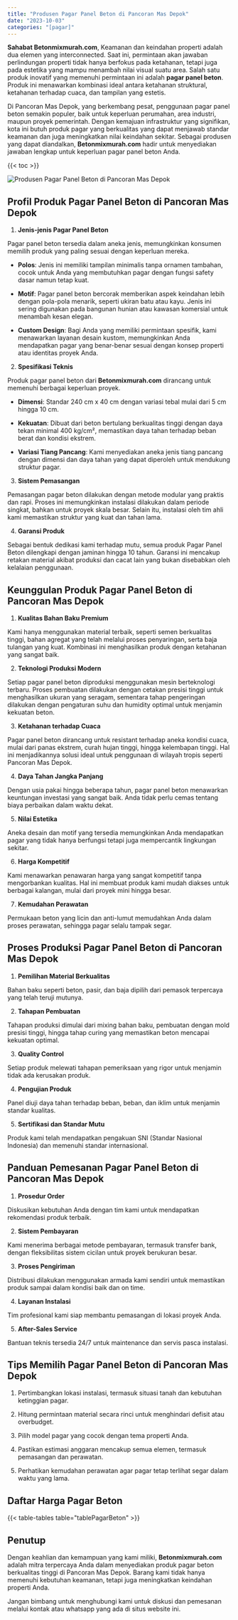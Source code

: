 ```yaml
---
title: "Produsen Pagar Panel Beton di Pancoran Mas Depok"
date: "2023-10-03"
categories: "[pagar]"
---
```


**Sahabat Betonmixmurah.com**, Keamanan dan keindahan properti adalah dua elemen yang interconnected. Saat ini, permintaan akan jawaban perlindungan properti tidak hanya berfokus pada ketahanan, tetapi juga pada estetika yang mampu menambah nilai visual suatu area. Salah satu produk inovatif yang memenuhi permintaan ini adalah **pagar panel beton**. Produk ini menawarkan kombinasi ideal antara ketahanan struktural, ketahanan terhadap cuaca, dan tampilan yang estetis.  

Di Pancoran Mas Depok, yang berkembang pesat, penggunaan pagar panel beton semakin populer, baik untuk keperluan perumahan, area industri, maupun proyek pemerintah. Dengan kemajuan infrastruktur yang signifikan, kota ini butuh produk pagar yang berkualitas yang dapat menjawab standar keamanan dan juga meningkatkan nilai keindahan sekitar. Sebagai produsen yang dapat diandalkan, **Betonmixmurah.com** hadir untuk menyediakan jawaban lengkap untuk keperluan pagar panel beton Anda.

{{< toc >}}

![Produsen Pagar Panel Beton di Pancoran Mas Depok](/images/pagar/pagar-beton-22.jpg)

## Profil Produk Pagar Panel Beton di Pancoran Mas Depok

1. **Jenis-jenis Pagar Panel Beton**  

Pagar panel beton tersedia dalam aneka jenis, memungkinkan konsumen memilih produk yang paling sesuai dengan keperluan mereka.  

- **Polos**: Jenis ini memiliki tampilan minimalis tanpa ornamen tambahan, cocok untuk Anda yang membutuhkan pagar dengan fungsi safety dasar namun tetap kuat.  

- **Motif**: Pagar panel beton bercorak memberikan aspek keindahan lebih dengan pola-pola menarik, seperti ukiran batu atau kayu. Jenis ini sering digunakan pada bangunan hunian atau kawasan komersial untuk menambah kesan elegan.  

- **Custom Design**: Bagi Anda yang memiliki permintaan spesifik, kami menawarkan layanan desain kustom, memungkinkan Anda mendapatkan pagar yang benar-benar sesuai dengan konsep properti atau identitas proyek Anda.  

2. **Spesifikasi Teknis**  

Produk pagar panel beton dari **Betonmixmurah.com** dirancang untuk memenuhi berbagai keperluan proyek.  

- **Dimensi**: Standar 240 cm x 40 cm dengan variasi tebal mulai dari 5 cm hingga 10 cm.  

- **Kekuatan**: Dibuat dari beton bertulang berkualitas tinggi dengan daya tekan minimal 400 kg/cm², memastikan daya tahan terhadap beban berat dan kondisi ekstrem.  

- **Variasi Tiang Pancang**: Kami menyediakan aneka jenis tiang pancang dengan dimensi dan daya tahan yang dapat diperoleh untuk mendukung struktur pagar.  

3. **Sistem Pemasangan**  

Pemasangan pagar beton dilakukan dengan metode modular yang praktis dan rapi. Proses ini memungkinkan instalasi dilakukan dalam periode singkat, bahkan untuk proyek skala besar. Selain itu, instalasi oleh tim ahli kami memastikan struktur yang kuat dan tahan lama.  

4. **Garansi Produk**  

Sebagai bentuk dedikasi kami terhadap mutu, semua produk Pagar Panel Beton dilengkapi dengan jaminan hingga 10 tahun. Garansi ini mencakup retakan material akibat produksi dan cacat lain yang bukan disebabkan oleh kelalaian penggunaan.

## Keunggulan Produk Pagar Panel Beton di Pancoran Mas Depok 

1. **Kualitas Bahan Baku Premium**  

Kami hanya menggunakan material terbaik, seperti semen berkualitas tinggi, bahan agregat yang telah melalui proses penyaringan, serta baja tulangan yang kuat. Kombinasi ini menghasilkan produk dengan ketahanan yang sangat baik.  

2. **Teknologi Produksi Modern**  

Setiap pagar panel beton diproduksi menggunakan mesin berteknologi terbaru. Proses pembuatan dilakukan dengan cetakan presisi tinggi untuk menghasilkan ukuran yang seragam, sementara tahap pengeringan dilakukan dengan pengaturan suhu dan humidity optimal untuk menjamin kekuatan beton.  

3. **Ketahanan terhadap Cuaca**  

Pagar panel beton dirancang untuk resistant terhadap aneka kondisi cuaca, mulai dari panas ekstrem, curah hujan tinggi, hingga kelembapan tinggi. Hal ini menjadikannya solusi ideal untuk penggunaan di wilayah tropis seperti Pancoran Mas Depok.  

4. **Daya Tahan Jangka Panjang**  

Dengan usia pakai hingga beberapa tahun, pagar panel beton menawarkan keuntungan investasi yang sangat baik. Anda tidak perlu cemas tentang biaya perbaikan dalam waktu dekat.  

5. **Nilai Estetika**  

Aneka desain dan motif yang tersedia memungkinkan Anda mendapatkan pagar yang tidak hanya berfungsi tetapi juga mempercantik lingkungan sekitar.  

6. **Harga Kompetitif**  

Kami menawarkan penawaran harga yang sangat kompetitif tanpa mengorbankan kualitas. Hal ini membuat produk kami mudah diakses untuk berbagai kalangan, mulai dari proyek mini hingga besar.  

7. **Kemudahan Perawatan**  

Permukaan beton yang licin dan anti-lumut memudahkan Anda dalam proses perawatan, sehingga pagar selalu tampak segar.

## Proses Produksi Pagar Panel Beton di Pancoran Mas Depok

1. **Pemilihan Material Berkualitas**  

Bahan baku seperti beton, pasir, dan baja dipilih dari pemasok terpercaya yang telah teruji mutunya.

2. **Tahapan Pembuatan**  

Tahapan produksi dimulai dari mixing bahan baku, pembuatan dengan mold presisi tinggi, hingga tahap curing yang memastikan beton mencapai kekuatan optimal.

3. **Quality Control**  

Setiap produk melewati tahapan pemeriksaan yang rigor untuk menjamin tidak ada kerusakan produk.

4. **Pengujian Produk**  

Panel diuji daya tahan terhadap beban, beban, dan iklim untuk menjamin standar kualitas.

5. **Sertifikasi dan Standar Mutu**  

Produk kami telah mendapatkan pengakuan SNI (Standar Nasional Indonesia) dan memenuhi standar internasional.

## Panduan Pemesanan Pagar Panel Beton di Pancoran Mas Depok

1. **Prosedur Order**  

Diskusikan kebutuhan Anda dengan tim kami untuk mendapatkan rekomendasi produk terbaik.

2. **Sistem Pembayaran**  

Kami menerima berbagai metode pembayaran, termasuk transfer bank, dengan fleksibilitas sistem cicilan untuk proyek berukuran besar.

3. **Proses Pengiriman**  

Distribusi dilakukan menggunakan armada kami sendiri untuk memastikan produk sampai dalam kondisi baik dan on time.

4. **Layanan Instalasi**  

Tim profesional kami siap membantu pemasangan di lokasi proyek Anda.

5. **After-Sales Service**  

Bantuan teknis tersedia 24/7 untuk maintenance dan servis pasca instalasi.

## Tips Memilih Pagar Panel Beton di Pancoran Mas Depok

1. Pertimbangkan lokasi instalasi, termasuk situasi tanah dan kebutuhan ketinggian pagar.  

2. Hitung permintaan material secara rinci untuk menghindari defisit atau overbudget.  

3. Pilih model pagar yang cocok dengan tema properti Anda.  

4. Pastikan estimasi anggaran mencakup semua elemen, termasuk pemasangan dan perawatan.  

5. Perhatikan kemudahan perawatan agar pagar tetap terlihat segar dalam waktu yang lama.

## Daftar Harga Pagar Beton

{{< table-tables table="tablePagarBeton" >}}

## Penutup

Dengan keahlian dan kemampuan yang kami miliki, **Betonmixmurah.com** adalah mitra terpercaya Anda dalam menyediakan produk pagar beton berkualitas tinggi di Pancoran Mas Depok. Barang kami tidak hanya memenuhi kebutuhan keamanan, tetapi juga meningkatkan keindahan properti Anda.  

Jangan bimbang untuk menghubungi kami untuk diskusi dan pemesanan melalui kontak atau whatsapp yang ada di situs website ini.